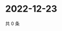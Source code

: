 # 2022-12-23

共 0 条

<!-- BEGIN WEIBO -->
<!-- 最后更新时间 Fri Dec 23 2022 11:14:49 GMT+0800 (China Standard Time) -->

<!-- END WEIBO -->
